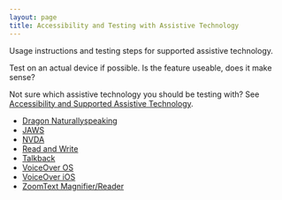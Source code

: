 ```yaml
---
layout: page
title: Accessibility and Testing with Assistive Technology
---
```


Usage instructions and testing steps for supported assistive technology.

Test on an actual device if possible. Is the feature useable, does it make sense?

Not sure which assistive technology you should be testing with? See [Accessibility and Supported Assistive Technology](accessibility-and-supported-assistive-technology).

- [Dragon Naturallyspeaking](accessibility-and-testing-with-dragon)
- [JAWS](accessibility-and-testing-with-jaws)
- [NVDA](accessibility-and-testing-with-nvda)
- [Read and Write](accessibility-and-testing-with-read-and-write)
- [Talkback](accessibility-and-testing-with-talkback)
- [VoiceOver OS](accessibility-and-testing-with-voiceover-os)
- [VoiceOver iOS](accessibility-and-testing-with-voiceover-ios)
- [ZoomText Magnifier/Reader](accessibility-and-testing-with-zoomtext)
